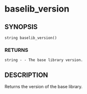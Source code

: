 # baselib_version

## SYNOPSIS

    string baselib_version()

### RETURNS

    string - - The base library version.

## DESCRIPTION

Returns the version of the base library.
